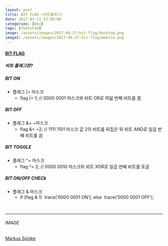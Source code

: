 ```yaml
---
layout: post
title: BIT FLAG (비트플래그)
date: 2017-03-11 23:50:00
categories: [dev]
tags: [featured]
image: /assets/images/2017-04-27-bit-flag/desktop.png
image2: /assets/images/2017-04-27-bit-flag/mobile.png
---
```


#### [BIT FLAG][bit-flag]

##### 비트 플래그란?



##### BIT ON

- 플래그 |= 마스크
  - flag |= 1;    // 0000 0001 마스크와 비트 OR로 여덟 번째 비트를 켬

##### BIT OFF

- 플래그 &= ~마스크
  - flag &= ~2;    // 1111 1101 마스크 값 2의 비트를 뒤집은 뒤 비트 AND로 일곱 번째 비트를 끔

##### BIT TOGGLE

- 플래그 ^= 마스크
  - flag ^= 2;    // 0000 0010 마스크와 비트 XOR로 일곱 번째 비트를 토글

##### BIT ON/OFF CHECk

- 플래그 & 마스크
  - if (flag & 1)
    ​    trace(‘0000 0001 ON’);
    else
    ​    trace(‘0000 0001 OFF’);
    
    
<br>

---

###### IMAGE

[Markus Spiske][image-from]



[bit-flag]: https://dojang.io/mod/page/view.php?id=184
[image-from]: https://unsplash.com/photos/68ZlATaVYIo

